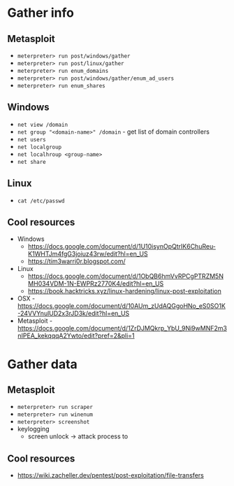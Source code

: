 # Gather info
## Metasploit
* `meterpreter> run post/windows/gather`
* `meterpreter> run post/linux/gather`
* `meterpreter> run enum_domains`
* `meterpreter> run post/windows/gather/enum_ad_users`
* `meterpreter> run enum_shares`

## Windows
* `net view /domain`
* `net group "<domain-name>" /domain` - get list of domain controllers
* `net users`
* `net localgroup`
* `net localhroup <group-name>`
* `net share`

## Linux
* `cat /etc/passwd`

## Cool resources
* Windows
    * https://docs.google.com/document/d/1U10isynOpQtrIK6ChuReu-K1WHTJm4fgG3joiuz43rw/edit?hl=en_US
    * https://tim3warri0r.blogspot.com/
* Linux
    * https://docs.google.com/document/d/1ObQB6hmVvRPCgPTRZM5NMH034VDM-1N-EWPRz2770K4/edit?hl=en_US
    * https://book.hacktricks.xyz/linux-hardening/linux-post-exploitation
* OSX        - https://docs.google.com/document/d/10AUm_zUdAQGgoHNo_eS0SO1K-24VVYnulUD2x3rJD3k/edit?hl=en_US
* Metasploit - https://docs.google.com/document/d/1ZrDJMQkrp_YbU_9Ni9wMNF2m3nIPEA_kekqqqA2Ywto/edit?pref=2&pli=1


# Gather data
## Metasploit
* `meterpreter> run scraper`
* `meterpreter> run winenum`
* `meterpreter> screenshot`
* keylogging
   * screen unlock -> attack process to 

## Cool resources
* https://wiki.zacheller.dev/pentest/post-exploitation/file-transfers


